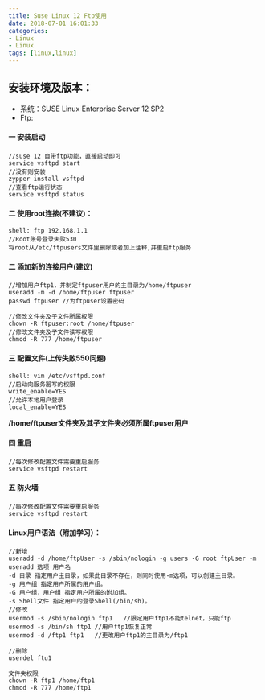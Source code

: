 ```yaml
---
title: Suse Linux 12 Ftp使用
date: 2018-07-01 16:01:33
categories: 
- Linux 
- Linux
tags: [linux,linux]
---
```


<meta name="referrer" content="no-referrer" />


## 安装环境及版本：

- 系统：SUSE Linux Enterprise Server 12 SP2
- Ftp: 

#### 一 安装启动
```
//suse 12 自带ftp功能，直接启动即可
service vsftpd start
//没有则安装
zypper install vsftpd
//查看ftp运行状态
service vsftpd status
```

#### 二 使用root连接(不建议)：
```
shell: ftp 192.168.1.1
//Root账号登录失败530
将root从/etc/ftpusers文件里删除或者加上注释,并重启ftp服务 
```

#### 二 添加新的连接用户(建议)
```
//增加用户ftp1，并制定ftpuser用户的主目录为/home/ftpuser
useradd -m -d /home/ftpuser ftpuser
passwd ftpuser //为ftpuser设置密码

//修改文件夹及子文件所属权限
chown -R ftpuser:root /home/ftpuser
//修改文件夹及子文件读写权限
chmod -R 777 /home/ftpuser
```

#### 三 配置文件(上传失败550问题)
```
shell: vim /etc/vsftpd.conf
//启动向服务器写的权限
write_enable=YES  
//允许本地用户登录
local_enable=YES
```
**/home/ftpuser文件夹及其子文件夹必须所属ftpuser用户**

#### 四 重启

```
//每次修改配置文件需要重启服务
service vsftpd restart
```

#### 五 防火墙

```
//每次修改配置文件需要重启服务
service vsftpd restart
```

#### Linux用户语法（附加学习）：

```
//新增
useradd -d /home/ftpUser -s /sbin/nologin -g users -G root ftpUser -m
useradd 选项 用户名
-d 目录 指定用户主目录，如果此目录不存在，则同时使用-m选项，可以创建主目录。
-g 用户组 指定用户所属的用户组。
-G 用户组，用户组 指定用户所属的附加组。
-s Shell文件 指定用户的登录Shell(/bin/sh)。
//修改
usermod -s /sbin/nologin ftp1	//限定用户ftp1不能telnet，只能ftp    
usermod -s /bin/sh ftp1	//用户ftp1恢复正常
usermod -d /ftp1 ftp1	//更改用户ftp1的主目录为/ftp1

//删除
userdel ftu1

文件夹权限
chown -R ftp1 /home/ftp1
chmod -R 777 /home/ftp1
```
